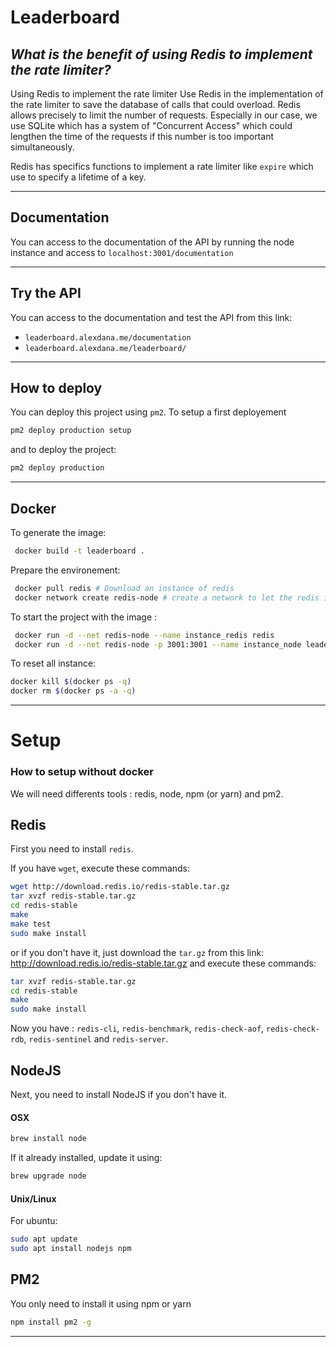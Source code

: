 # Leaderboard

## _What is the benefit of using Redis to implement the rate limiter?_

Using Redis to implement the rate limiter 
Use Redis in the implementation of the rate limiter to save the database of calls that could overload. 
Redis allows precisely to limit the number of requests.
Especially in our case, we use SQLite which has a system of "Concurrent Access" which could lengthen the time of the requests if this number is too important simultaneously.

Redis has specifics functions to implement a rate limiter like `expire` which use to specify a lifetime of a key.

---

## Documentation

You can access to the documentation of the API by running the node instance and access to `localhost:3001/documentation` 

---

## Try the API

You can access to the documentation and test the API from this link:
 - `leaderboard.alexdana.me/documentation` 
 - `leaderboard.alexdana.me/leaderboard/` 

---

## How to deploy

You can deploy this project using `pm2`.
To setup a first deployement
```bash
pm2 deploy production setup
```

and to deploy the project:
```bash
pm2 deploy production
```

---

## Docker
 To generate the image:
 ```bash
  docker build -t leaderboard .
```

Prepare the environement:
```bash
 docker pull redis # Download an instance of redis
 docker network create redis-node # create a network to let the redis instance and our instance (node) communicate
```

To start the project with the image :
```bash
 docker run -d --net redis-node --name instance_redis redis
 docker run -d --net redis-node -p 3001:3001 --name instance_node leaderboard
 ```

To reset all instance:
```bash
docker kill $(docker ps -q)
docker rm $(docker ps -a -q)
```

---

# Setup

### How to setup without docker

We will need differents tools : redis, node, npm (or yarn) and pm2.

## Redis

First you need to install `redis`.

If you have `wget`, execute these commands:
```bash
wget http://download.redis.io/redis-stable.tar.gz
tar xvzf redis-stable.tar.gz
cd redis-stable
make
make test
sudo make install
```

or if you don't have it, just download the `tar.gz` from this link: http://download.redis.io/redis-stable.tar.gz
and execute these commands:

```bash
tar xvzf redis-stable.tar.gz
cd redis-stable
make
sudo make install
```

Now you have : `redis-cli`, `redis-benchmark`, `redis-check-aof`, `redis-check-rdb`, `redis-sentinel` and `redis-server`.


## NodeJS

Next, you need to install NodeJS if you don't have it.

#### OSX
```bash
brew install node
```
If it already installed, update it using:
```bash
brew upgrade node
```

#### Unix/Linux
For ubuntu:
```bash
sudo apt update
sudo apt install nodejs npm
```



## PM2
You only need to install it using npm or yarn
```bash
npm install pm2 -g
```

---
